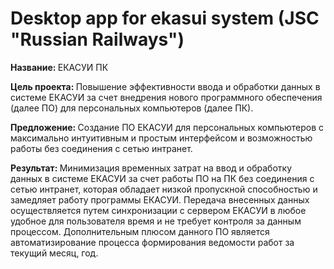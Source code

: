 # Desktop app for ekasui system (JSC "Russian Railways")

<p><b>Название: </b>ЕКАСУИ ПК</p>
<p><b>Цель  проекта: </b>	Повышение эффективности ввода и обработки данных в системе ЕКАСУИ за счет внедрения нового программного обеспечения (далее ПО) для персональных компьютеров (далее ПК).</p>
<p><b>Предложение: </b>Создание ПО ЕКАСУИ для персональных компьютеров с максимально интуитивным и простым интерфейсом и возможностью работы без соединения с сетью интранет.</p>
<p><b>Результат: </b>Минимизация временных затрат на ввод и обработку данных в системе ЕКАСУИ за счет работы ПО на ПК без соединения с сетью интранет, которая обладает низкой пропускной способностью и замедляет работу  программы ЕКАСУИ. Передача внесенных данных осуществляется путем синхронизации с сервером ЕКАСУИ в любое удобное для пользователя время и не требует контроля за данным процессом. Дополнительным плюсом данного ПО является автоматизирование процесса формирования ведомости работ за текущий месяц,  год.</p>
